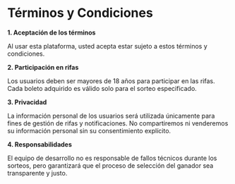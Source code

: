# Términos y Condiciones

**1. Aceptación de los términos**

Al usar esta plataforma, usted acepta estar sujeto a estos términos y condiciones.

**2. Participación en rifas**

Los usuarios deben ser mayores de 18 años para participar en las rifas. Cada boleto adquirido es válido solo para el sorteo especificado.

**3. Privacidad**

La información personal de los usuarios será utilizada únicamente para fines de gestión de rifas y notificaciones. No compartiremos ni venderemos su información personal sin su consentimiento explícito.

**4. Responsabilidades**

El equipo de desarrollo no es responsable de fallos técnicos durante los sorteos, pero garantizará que el proceso de selección del ganador sea transparente y justo.
